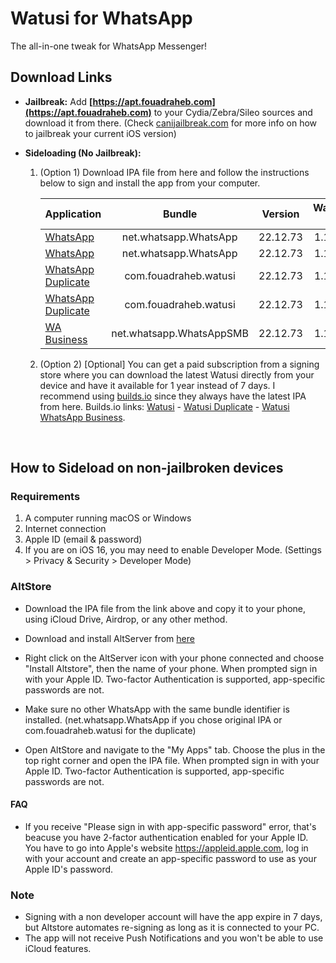 [original]: https://mega.nz/file/hWxCRBhZ#9P5Zpnk9ZHL7R2zWSfoAWJPH4hL9YzK2Ps5-ZkjW7ko
[original-stalky]: https://mega.nz/file/FThQna7T#B7QnBnkSCdpRTsrXAbEBPQj5NAzIjfhklOFklRzRV2k
[duplicate]: https://mega.nz/file/0L4jFJSK#ecehUAvpOkvlcnMVBYDc0nZYBDEiPHYcQiDK2tuJXuI
[duplicate-stalky]: https://mega.nz/file/IKR0CDCS#IP6ngXl2bircIvXnfCCgUnEw5PVtcucK0SPSiBBsUYA
[business]: https://mega.nz/file/EeZ23BaA#ypCxvWci4smFX0uuyRdEL8s6-MySUOZ-9CH__BT7e2k

[builds-io-watusi]: https://builds.io/apps/watusi/?aid=1025553
[builds-io-watusi-duplicate]: https://builds.io/apps/duplicatewatusi/?aid=1025553
[builds-io-watusi-business]: https://builds.io/apps/whatsappb/?aid=1025553

# Watusi for WhatsApp

The all-in-one tweak for WhatsApp Messenger!


## Download Links

* **Jailbreak:** Add __[https://apt.fouadraheb.com](https://apt.fouadraheb.com)__ to your Cydia/Zebra/Sileo sources and download it from there. (Check [canijailbreak.com](https://canijailbreak.com/) for more info on how to jailbreak your current iOS version)
* **Sideloading (No Jailbreak):** 

    1. (Option 1) Download IPA file from here and follow the instructions below to sign and install the app from your computer.

        | Application | Bundle | Version | Watusi 3 | Stalky |
        | ------------------ |:---------:|:------:|:------:|:------:|
        | [WhatsApp][original] | net.whatsapp.WhatsApp | 22.12.73 | 1.1.25 | - |
        | [WhatsApp][original-stalky] | net.whatsapp.WhatsApp | 22.12.73 | 1.1.25 | 4.1.14 |
        | [WhatsApp Duplicate][duplicate] | com.fouadraheb.watusi | 22.12.73 | 1.1.25 | - |
        | [WhatsApp Duplicate][duplicate-stalky] | com.fouadraheb.watusi | 22.12.73 | 1.1.25 | 4.1.14 |
        | [WA Business][business] | net.whatsapp.WhatsAppSMB | 22.12.73 | 1.1.25 | - |
        
    2. (Option 2) [Optional] You can get a paid subscription from a signing store where you can download the latest Watusi directly from your device and have it available for 1 year instead of 7 days. I recommend using [builds.io][builds-io-watusi] since they always have the latest IPA from here. Builds.io links: [Watusi][builds-io-watusi] - [Watusi Duplicate][builds-io-watusi-duplicate] - [Watusi WhatsApp Business][builds-io-watusi-business].

&nbsp;

## How to Sideload on non-jailbroken devices

### Requirements

1. A computer running macOS or Windows
2. Internet connection
3. Apple ID (email & password)
4. If you are on iOS 16, you may need to enable Developer Mode. (Settings > Privacy & Security > Developer Mode)

### AltStore

* Download the IPA file from the link above and copy it to your phone, using iCloud Drive, Airdrop, or any other method.

* Download and install AltServer from [here](https://altstore.io)

* Right click on the AltServer icon with your phone connected and choose "Install Altstore", then the name of your phone. When prompted sign in with your Apple ID. Two-factor Authentication is supported, app-specific passwords are not.

* Make sure no other WhatsApp with the same bundle identifier is installed. (net.whatsapp.WhatsApp if you chose original IPA or com.fouadraheb.watusi for the duplicate)

* Open AltStore and navigate to the "My Apps" tab. Choose the plus in the top right corner and open the IPA file. When prompted sign in with your Apple ID. Two-factor Authentication is supported, app-specific passwords are not.

#### FAQ
* If you receive "Please sign in with app-specific password" error, that's beacuse you have 2-factor authentication enabled for your Apple ID. You have to go into Apple's website https://appleid.apple.com, log in with your account and create an app-specific password to use as your Apple ID's password.

### Note

* Signing with a non developer account will have the app expire in 7 days, but Altstore automates re-signing as long as it is connected to your PC.
* The app will not receive Push Notifications and you won't be able to use iCloud features.
